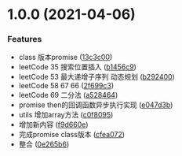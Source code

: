 # 1.0.0 (2021-04-06)


### Features

* class 版本promise ([13c3c00](https://github.com/FearlessMa/Learn-FE/commit/13c3c00edfeb8636e61a1b46482e2ac6b62f20ed))
* leetCode 35 搜索位置插入 ([b1456c9](https://github.com/FearlessMa/Learn-FE/commit/b1456c959c066795f261bda7f80830046db9ae7b))
* leetCode 53 最大递增子序列 动态规划 ([b292400](https://github.com/FearlessMa/Learn-FE/commit/b292400a7cd08f25dc367620d36222b2d7d6995e))
* leetCode 58 67 66 ([2f699c3](https://github.com/FearlessMa/Learn-FE/commit/2f699c3ae1286e88ddf1993a24eaa3bf89f44315))
* leetCode 69 二分法 ([a528464](https://github.com/FearlessMa/Learn-FE/commit/a5284645489efba679217888c07782317970f0a6))
* promise then的回调函数异步执行实现 ([e047d3b](https://github.com/FearlessMa/Learn-FE/commit/e047d3b49ee77a8595685276e8499267c4d8b464))
* utils 增加array方法 ([c0f8095](https://github.com/FearlessMa/Learn-FE/commit/c0f8095a2d0020d99ab519eb9847d7de3af71f28))
* 增加新内容 ([f9d660e](https://github.com/FearlessMa/Learn-FE/commit/f9d660e89cabd2d4a89de6299e1af24487f72eaf))
* 完成promise class版本 ([cfea072](https://github.com/FearlessMa/Learn-FE/commit/cfea072c848ca03821a12223f7263554caba1f97))
* 整合 ([0e265b6](https://github.com/FearlessMa/Learn-FE/commit/0e265b610d80d2c8d503d5d8dcb08441e0559f5b))



